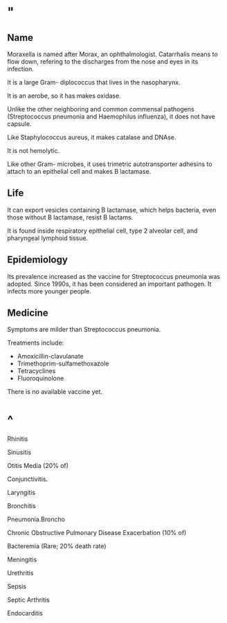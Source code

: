 # "

## Name

Moraxella is named after Morax, an ophthalmologist.
Catarrhalis means to flow down, refering to the discharges from the nose and eyes in its infection.

It is a large Gram- diplococcus that lives in the nasopharynx.

It is an aerobe, so it has makes oxidase.

Unlike the other neighboring and common commensal pathogens (Streptococcus pneumonia and Haemophilus influenza), it does not have capsule.

Like Staphylococcus aureus, it makes catalase and DNAse.

It is not hemolytic.

Like other Gram- microbes, it uses trimetric autotransporter adhesins to attach to an epithelial cell and makes B lactamase.

## Life

It can export vesicles containing B lactamase, which helps bacteria, even those without B lactamase, resist B lactams.

It is found inside respiratory epithelial cell, type 2 alveolar cell, and pharyngeal lymphoid tissue.

## Epidemiology

Its prevalence increased as the vaccine for Streptococcus pneumonia was adopted.
Since 1990s, it has been considered an important pathogen.
It infects more younger people.

## Medicine

Symptoms are milder than Streptococcus pneumonia.

Treatments include:

- Amoxicillin-clavulanate
- Trimethoprim-sulfamethoxazole
- Tetracyclines
- Fluoroquinolone

There is no available vaccine yet.

# ^

Rhinitis

Sinusitis

Otitis Media
(20% of)

Conjunctivitis.

Laryngitis

Bronchitis

Pneumonia.Broncho

Chronic Obstructive Pulmonary Disease Exacerbation
(10% of)

Bacteremia
(Rare; 20% death rate)

Meningitis

Urethritis

Sepsis

Septic Arthritis

Endocarditis
